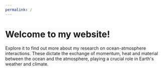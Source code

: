 ```yaml
---
permalink: /
---
```

# Welcome to my website!

Explore it to find out more about my research on ocean-atmosphere interactions. These dictate the exchange of momentum, heat and material between the ocean and the atmosphere, playing a crucial role in Earth's weather and climate. 
